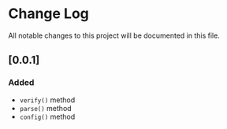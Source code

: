 # Change Log
All notable changes to this project will be documented in this file.

## [0.0.1]
### Added
- `verify()` method
- `parse()` method
- `config()` method
